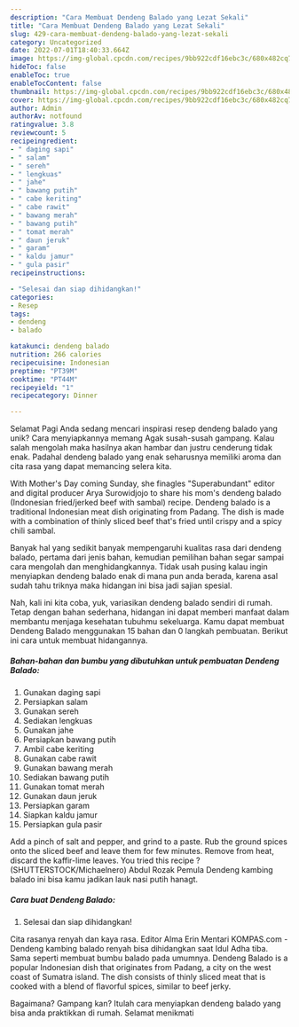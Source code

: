 ```yaml
---
description: "Cara Membuat Dendeng Balado yang Lezat Sekali"
title: "Cara Membuat Dendeng Balado yang Lezat Sekali"
slug: 429-cara-membuat-dendeng-balado-yang-lezat-sekali
category: Uncategorized
date: 2022-07-01T18:40:33.664Z
image: https://img-global.cpcdn.com/recipes/9bb922cdf16ebc3c/680x482cq70/dendeng-balado-foto-resep-utama.jpg
hideToc: false
enableToc: true
enableTocContent: false
thumbnail: https://img-global.cpcdn.com/recipes/9bb922cdf16ebc3c/680x482cq70/dendeng-balado-foto-resep-utama.jpg
cover: https://img-global.cpcdn.com/recipes/9bb922cdf16ebc3c/680x482cq70/dendeng-balado-foto-resep-utama.jpg
author: Admin
authorAv: notfound
ratingvalue: 3.8
reviewcount: 5
recipeingredient:
- " daging sapi"
- " salam"
- " sereh"
- " lengkuas"
- " jahe"
- " bawang putih"
- " cabe keriting"
- " cabe rawit"
- " bawang merah"
- " bawang putih"
- " tomat merah"
- " daun jeruk"
- " garam"
- " kaldu jamur"
- " gula pasir"
recipeinstructions:

- "Selesai dan siap dihidangkan!"
categories:
- Resep
tags:
- dendeng
- balado

katakunci: dendeng balado 
nutrition: 266 calories
recipecuisine: Indonesian
preptime: "PT39M"
cooktime: "PT44M"
recipeyield: "1"
recipecategory: Dinner

---
```



Selamat Pagi Anda sedang mencari inspirasi resep dendeng balado yang unik? Cara menyiapkannya memang Agak susah-susah gampang. Kalau salah mengolah maka hasilnya akan hambar dan justru cenderung tidak enak. Padahal dendeng balado yang enak seharusnya memiliki aroma dan cita rasa yang dapat memancing selera kita.


With Mother&#39;s Day coming Sunday, she finagles &#34;Superabundant&#34; editor and digital producer Arya Surowidjojo to share his mom&#39;s dendeng balado (Indonesian fried/jerked beef with sambal) recipe. Dendeng balado is a traditional Indonesian meat dish originating from Padang. The dish is made with a combination of thinly sliced beef that&#39;s fried until crispy and a spicy chili sambal.

Banyak hal yang sedikit banyak mempengaruhi kualitas rasa dari dendeng balado, pertama dari jenis bahan, kemudian pemilihan bahan segar sampai cara mengolah dan menghidangkannya. Tidak usah pusing kalau ingin menyiapkan dendeng balado enak di mana pun anda berada, karena asal sudah tahu triknya maka hidangan ini bisa jadi sajian spesial.


Nah, kali ini kita coba, yuk, variasikan dendeng balado sendiri di rumah. Tetap dengan bahan sederhana, hidangan ini dapat memberi manfaat dalam membantu menjaga kesehatan tubuhmu sekeluarga. Kamu dapat membuat Dendeng Balado menggunakan 15 bahan dan 0 langkah pembuatan. Berikut ini cara untuk membuat hidangannya.

<!--inarticleads1-->

##### Bahan-bahan dan bumbu yang dibutuhkan untuk pembuatan Dendeng Balado:

1. Gunakan  daging sapi
1. Persiapkan  salam
1. Gunakan  sereh
1. Sediakan  lengkuas
1. Gunakan  jahe
1. Persiapkan  bawang putih
1. Ambil  cabe keriting
1. Gunakan  cabe rawit
1. Gunakan  bawang merah
1. Sediakan  bawang putih
1. Gunakan  tomat merah
1. Gunakan  daun jeruk
1. Persiapkan  garam
1. Siapkan  kaldu jamur
1. Persiapkan  gula pasir


Add a pinch of salt and pepper, and grind to a paste. Rub the ground spices onto the sliced beef and leave them for few minutes. Remove from heat, discard the kaffir-lime leaves. You tried this recipe ? (SHUTTERSTOCK/Michaelnero) Abdul Rozak Pemula Dendeng kambing balado ini bisa kamu jadikan lauk nasi putih hanagt. 

<!--inarticleads2-->

##### Cara buat Dendeng Balado:


1. Selesai dan siap dihidangkan!

Cita rasanya renyah dan kaya rasa. Editor Alma Erin Mentari KOMPAS.com - Dendeng kambing balado renyah bisa dihidangkan saat Idul Adha tiba. Sama seperti membuat bumbu balado pada umumnya. Dendeng Balado is a popular Indonesian dish that originates from Padang, a city on the west coast of Sumatra island. The dish consists of thinly sliced meat that is cooked with a blend of flavorful spices, similar to beef jerky. 

Bagaimana? Gampang kan? Itulah cara menyiapkan dendeng balado yang bisa anda praktikkan di rumah. Selamat menikmati
